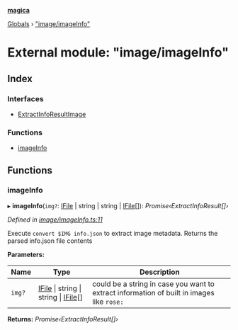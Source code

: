 **[magica](../README.md)**

[Globals](../README.md) › ["image/imageInfo"](_image_imageinfo_.md)

# External module: "image/imageInfo"

## Index

### Interfaces

* [ExtractInfoResultImage](../interfaces/_image_imageinfo_.extractinforesultimage.md)

### Functions

* [imageInfo](_image_imageinfo_.md#imageinfo)

## Functions

###  imageInfo

▸ **imageInfo**(`img?`: [IFile](../interfaces/_types_.ifile.md) | string | string | [IFile](../interfaces/_types_.ifile.md)[]): *Promise‹ExtractInfoResult[]›*

*Defined in [image/imageInfo.ts:11](https://github.com/cancerberoSgx/magica/blob/c127d55/src/image/imageInfo.ts#L11)*

Execute `convert $IMG info.json` to extract image metadata. Returns the parsed info.json file contents

**Parameters:**

Name | Type | Description |
------ | ------ | ------ |
`img?` | [IFile](../interfaces/_types_.ifile.md) \| string \| string \| [IFile](../interfaces/_types_.ifile.md)[] | could be a string in case you want to extract information of built in images like `rose:`  |

**Returns:** *Promise‹ExtractInfoResult[]›*